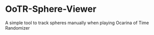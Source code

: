 # OoTR-Sphere-Viewer
A simple tool to track spheres manually when playing Ocarina of Time Randomizer
